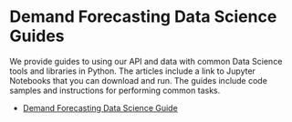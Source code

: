 # Demand Forecasting Data Science Guides

We provide guides to using our API and data with common Data Science tools and libraries in Python. The articles include a link to Jupyter Notebooks that you can download and run. The guides include code samples and instructions for performing common tasks.

* [Demand Forecasting Data Science Guide](https://github.com/predicthq/phq-data-science-docs/tree/master/demand-forecasting)
